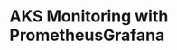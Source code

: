 # AKS Monitoring with PrometheusGrafana                                                                                     
